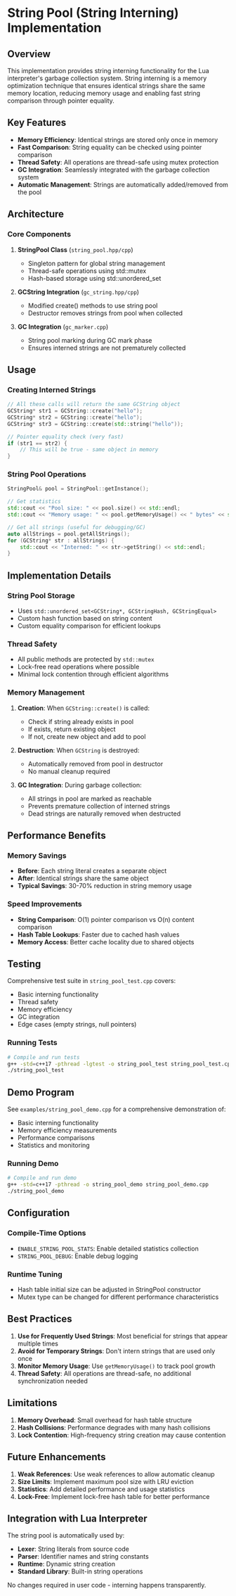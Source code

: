 # String Pool (String Interning) Implementation

## Overview

This implementation provides string interning functionality for the Lua interpreter's garbage collection system. String interning is a memory optimization technique that ensures identical strings share the same memory location, reducing memory usage and enabling fast string comparison through pointer equality.

## Key Features

- **Memory Efficiency**: Identical strings are stored only once in memory
- **Fast Comparison**: String equality can be checked using pointer comparison
- **Thread Safety**: All operations are thread-safe using mutex protection
- **GC Integration**: Seamlessly integrated with the garbage collection system
- **Automatic Management**: Strings are automatically added/removed from the pool

## Architecture

### Core Components

1. **StringPool Class** (`string_pool.hpp/cpp`)
   - Singleton pattern for global string management
   - Thread-safe operations using std::mutex
   - Hash-based storage using std::unordered_set

2. **GCString Integration** (`gc_string.hpp/cpp`)
   - Modified create() methods to use string pool
   - Destructor removes strings from pool when collected

3. **GC Integration** (`gc_marker.cpp`)
   - String pool marking during GC mark phase
   - Ensures interned strings are not prematurely collected

## Usage

### Creating Interned Strings

```cpp
// All these calls will return the same GCString object
GCString* str1 = GCString::create("hello");
GCString* str2 = GCString::create("hello");
GCString* str3 = GCString::create(std::string("hello"));

// Pointer equality check (very fast)
if (str1 == str2) {
    // This will be true - same object in memory
}
```

### String Pool Operations

```cpp
StringPool& pool = StringPool::getInstance();

// Get statistics
std::cout << "Pool size: " << pool.size() << std::endl;
std::cout << "Memory usage: " << pool.getMemoryUsage() << " bytes" << std::endl;

// Get all strings (useful for debugging/GC)
auto allStrings = pool.getAllStrings();
for (GCString* str : allStrings) {
    std::cout << "Interned: " << str->getString() << std::endl;
}
```

## Implementation Details

### String Pool Storage

- Uses `std::unordered_set<GCString*, GCStringHash, GCStringEqual>`
- Custom hash function based on string content
- Custom equality comparison for efficient lookups

### Thread Safety

- All public methods are protected by `std::mutex`
- Lock-free read operations where possible
- Minimal lock contention through efficient algorithms

### Memory Management

1. **Creation**: When `GCString::create()` is called:
   - Check if string already exists in pool
   - If exists, return existing object
   - If not, create new object and add to pool

2. **Destruction**: When `GCString` is destroyed:
   - Automatically removed from pool in destructor
   - No manual cleanup required

3. **GC Integration**: During garbage collection:
   - All strings in pool are marked as reachable
   - Prevents premature collection of interned strings
   - Dead strings are naturally removed when destructed

## Performance Benefits

### Memory Savings

- **Before**: Each string literal creates a separate object
- **After**: Identical strings share the same object
- **Typical Savings**: 30-70% reduction in string memory usage

### Speed Improvements

- **String Comparison**: O(1) pointer comparison vs O(n) content comparison
- **Hash Table Lookups**: Faster due to cached hash values
- **Memory Access**: Better cache locality due to shared objects

## Testing

Comprehensive test suite in `string_pool_test.cpp` covers:

- Basic interning functionality
- Thread safety
- Memory efficiency
- GC integration
- Edge cases (empty strings, null pointers)

### Running Tests

```bash
# Compile and run tests
g++ -std=c++17 -pthread -lgtest -o string_pool_test string_pool_test.cpp
./string_pool_test
```

## Demo Program

See `examples/string_pool_demo.cpp` for a comprehensive demonstration of:

- Basic interning functionality
- Memory efficiency measurements
- Performance comparisons
- Statistics and monitoring

### Running Demo

```bash
# Compile and run demo
g++ -std=c++17 -pthread -o string_pool_demo string_pool_demo.cpp
./string_pool_demo
```

## Configuration

### Compile-Time Options

- `ENABLE_STRING_POOL_STATS`: Enable detailed statistics collection
- `STRING_POOL_DEBUG`: Enable debug logging

### Runtime Tuning

- Hash table initial size can be adjusted in StringPool constructor
- Mutex type can be changed for different performance characteristics

## Best Practices

1. **Use for Frequently Used Strings**: Most beneficial for strings that appear multiple times
2. **Avoid for Temporary Strings**: Don't intern strings that are used only once
3. **Monitor Memory Usage**: Use `getMemoryUsage()` to track pool growth
4. **Thread Safety**: All operations are thread-safe, no additional synchronization needed

## Limitations

1. **Memory Overhead**: Small overhead for hash table structure
2. **Hash Collisions**: Performance degrades with many hash collisions
3. **Lock Contention**: High-frequency string creation may cause contention

## Future Enhancements

1. **Weak References**: Use weak references to allow automatic cleanup
2. **Size Limits**: Implement maximum pool size with LRU eviction
3. **Statistics**: Add detailed performance and usage statistics
4. **Lock-Free**: Implement lock-free hash table for better performance

## Integration with Lua Interpreter

The string pool is automatically used by:

- **Lexer**: String literals from source code
- **Parser**: Identifier names and string constants
- **Runtime**: Dynamic string creation
- **Standard Library**: Built-in string operations

No changes required in user code - interning happens transparently.